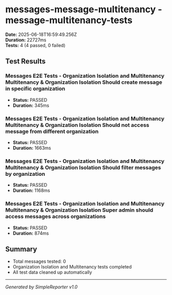 # messages-message-multitenancy - message-multitenancy-tests

**Date:** 2025-06-18T16:59:49.256Z  
**Duration:** 22727ms  
**Tests:** 4 (4 passed, 0 failed)

## Test Results


### Messages E2E Tests - Organization Isolation and Multitenancy Multitenancy & Organization Isolation Should create message in specific organization
- **Status:** PASSED
- **Duration:** 345ms



### Messages E2E Tests - Organization Isolation and Multitenancy Multitenancy & Organization Isolation Should not access message from different organization
- **Status:** PASSED
- **Duration:** 1663ms



### Messages E2E Tests - Organization Isolation and Multitenancy Multitenancy & Organization Isolation Should filter messages by organization
- **Status:** PASSED
- **Duration:** 1168ms



### Messages E2E Tests - Organization Isolation and Multitenancy Multitenancy & Organization Isolation Super admin should access messages across organizations
- **Status:** PASSED
- **Duration:** 874ms



## Summary

- Total messages tested: 0
- Organization Isolation and Multitenancy tests completed
- All test data cleaned up automatically

---
*Generated by SimpleReporter v1.0*
